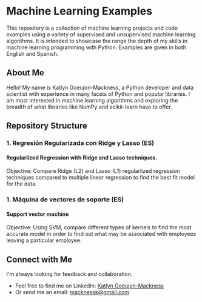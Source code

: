 # Machine Learning Examples
This repository is a collection of machine learning projects and code examples using a variety of supervised and unsupervised machine learning algorithms. It is intended to showcase the range the depth of my skills in machine learning programming with Python. Examples are given in both English and Spanish.

## About Me
Hello! My name is Katlyn Goeujon-Mackness, a Python developer and data scientist with experience in many facets of Python and popular libraries. I am most interested in machine learning algorithms and exploring the breadth of what libraries like NumPy and scikit-learn have to offer.

## Repository Structure
### 1. Regresión Regularizada con Ridge y Lasso (ES)
#### Regularlized Regression with Ridge and Lasso techniques.
Objective: Compare Ridge (L2) and Lasso (L1) regularlized regression techniques compared to multiple linear regression to find the best fit model for the data.

### 1. Máquina de vectores de soporte (ES)
#### Support vector machine 
Objective: Using SVM, compare different types of kernels to find the most accurate model in order to find out what may be associated with employees leaving a particular employee.

## Connect with Me
I'm always looking for feedback and collaboration. 
- Feel free to find me on LinkedIn: [Katlyn Goeujon-Mackness](www.linkedin.com/in/katlyngm-datos)
- Or send me an email: macknessk@gmail.com

